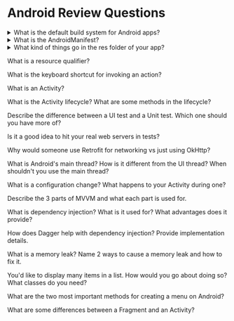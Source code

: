 # Android Review Questions

<details><summary>What is the default build system for Android apps?</summary>
<p>

The default build system for Android is Gradle. It fetches dependencies for you and can build 
multi-module applications. (Much) Older build systems include Maven and Ant, while companies like 
Uber use Buck.
</p>
</details>

<details><summary>What is the AndroidManifest?</summary>
<p>

AndroidManifest.xml is a required file for all Android apps. All major components of your app must 
be listed here, including Activities, your custom Application class, Services, and 
BroadcastReceivers. For more, see [Anatomy of an App][app_anatomy_android_manifest]. 
</p>
</details>

<details><summary>What kind of things go in the res folder of your app?</summary>
<p>

Most things that are not explicitly code go into the res folder. This includes images in the form of 
drawables, XML layouts, strings, and menu resource files. For more, see [Anatomy of an App][app_anatomy].
</p>
</details>

What is a resource qualifier?

What is the keyboard shortcut for invoking an action?

What is an Activity?

What is the Activity lifecycle? What are some methods in the lifecycle?

Describe the difference between a UI test and a Unit test. Which one should you have more of?

Is it a good idea to hit your real web servers in tests?

Why would someone use Retrofit for networking vs just using OkHttp?

What is Android's main thread? How is it different from the UI thread? When shouldn't you use the 
main thread?

What is a configuration change? What happens to your Activity during one?

Describe the 3 parts of MVVM and what each part is used for.

What is dependency injection? What is it used for? What advantages does it provide?

How does Dagger help with dependency injection? Provide implementation details.

What is a memory leak? Name 2 ways to cause a memory leak and how to fix it.

You'd like to display many items in a list. How would you go about doing so? What classes do you 
need?

What are the two most important methods for creating a menu on Android?

What are some differences between a Fragment and an Activity?

[app_anatomy]: lesson01/Lesson1_AnatomyOfAnApp.md
[app_anatomy_android_manifest]: lesson01/Lesson1_AnatomyOfAnApp.md#module_namesrcandroidmanifestxml
